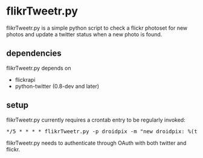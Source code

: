 # flikrTweetr.py

flikrTweetr.py is a simple python script to check a flickr photoset
for new photos and update a twitter status when a new photo is found.

## dependencies

flikrTweetr.py depends on 
* flickrapi
* python-twitter (0.8-dev and later)

## setup

flikrTweetr.py currently requires a crontab entry to be regularly
invoked:

<pre>
*/5 * * * *	flikrTweetr.py -p droidpix -m "new droidpix: %(title)s %(url)s"
</pre>

flikrTweetr.py needs to authenticate through OAuth with both twitter and flickr.
